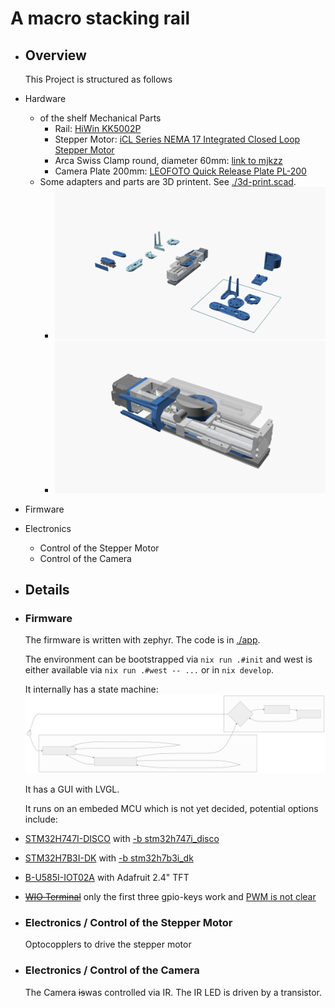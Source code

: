 # A macro stacking rail
- ## Overview
  This Project is structured as follows
- Hardware
	- of the shelf Mechanical Parts
		- Rail: [HiWin KK5002P](https://www.hiwin.de/de/Produkte/Pr%C3%A4zisionsachsen-%26-Pr%C3%A4zisions-Systeme/Pr%C3%A4zisionsachsen-KK-KF/KK/KK5002P150A1F0/p/10.00011)
		- Stepper Motor: [iCL Series NEMA 17 Integrated Closed Loop Stepper Motor](https://www.omc-stepperonline.com/icl-series-nema-17-integrated-closed-loop-stepper-motor-0-6nm-84-96oz-in-20-36vdc-w-14-bit-encoder-icl42-06)
		- Arca Swiss Clamp round, diameter 60mm: [link to mjkzz](https://www.mjkzz.de/collections/camera-plates/products/mjkzz-round-quick-release-system?variant=29216681427059)
		- Camera Plate 200mm: [LEOFOTO Quick Release Plate PL-200](https://www.amazon.de/dp/B081DBJ4B8)
	- Some adapters and parts are 3D printent. See [./3d-print.scad](./3d-print.scad).
		- ![rail-1.png](./3d-print.scad/rail-1.png)
		- ![rail-2.png](./3d-print.scad/rail-2.png)
- Firmware
- Electronics
	- Control of the Stepper Motor
	- Control of the Camera
- ## Details
- ### Firmware
  The firmware is written with zephyr. The code is in [./app](./app).
  
  The environment can be bootstrapped via `nix run .#init` and west is either available via `nix run .#west -- ...` or in `nix develop`.
  
  It internally has a state machine:
  ![State Machine](./app/mermaid.StateMachine.svg)
  
  It has a GUI with LVGL.
  
  It runs on an embeded MCU which is not yet decided, potential options include:
- [STM32H747I-DISCO](https://www.st.com/en/evaluation-tools/stm32h747i-disco.html) with [-b stm32h747i_disco](https://docs.zephyrproject.org/latest/boards/st/stm32h747i_disco/doc/index.html)
- [STM32H7B3I-DK](https://www.st.com/en/evaluation-tools/stm32h7b3i-dk.html) with [-b stm32h7b3i_dk](https://docs.zephyrproject.org/latest/boards/st/stm32h7b3i_dk/doc/index.html)
- [B-U585I-IOT02A](https://www.st.com/en/evaluation-tools/b-u585i-iot02a.html) with Adafruit 2.4" TFT
- ~~[WIO Terminal](https://www.seeedstudio.com/Wio-Terminal-p-4509.html)~~ only the first three gpio-keys work and [PWM is not clear](https://github.com/zephyrproject-rtos/zephyr/issues/66547)
- ### Electronics / Control of the Stepper Motor
  Optocopplers to drive the stepper motor
- ### Electronics / Control of the Camera
  The Camera ~~is~~was controlled via IR. The IR LED is driven by a transistor.

